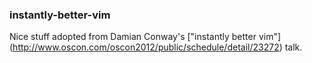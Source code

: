 ### instantly-better-vim ###


Nice stuff adopted from Damian Conway's ["instantly better vim"] (http://www.oscon.com/oscon2012/public/schedule/detail/23272) talk.
